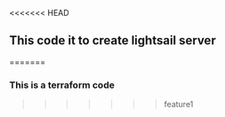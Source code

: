 <<<<<<< HEAD
## This code it to create lightsail server
=======
### This is a terraform code
>>>>>>> feature1
